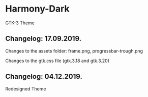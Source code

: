 # Harmony-Dark
GTK-3 Theme

Changelog: 17.09.2019.
----------------------

Changes to the assets folder: frame.png, progressbar-trough.png

Changes to the gtk.css file (gtk.3.18 and gtk.3.20)

Changelog: 04.12.2019.
----------------------

Redesigned Theme
